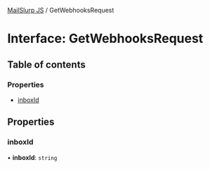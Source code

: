 [MailSlurp JS](../README.md) / GetWebhooksRequest

# Interface: GetWebhooksRequest

## Table of contents

### Properties

- [inboxId](GetWebhooksRequest.md#inboxid)

## Properties

### inboxId

• **inboxId**: `string`
